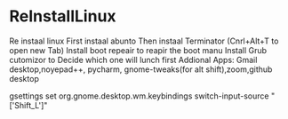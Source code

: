 # ReInstallLinux
Re instaal linux
First instaal abunto
Then instaal Terminator (Cnrl+Alt+T to open new Tab)
Install boot repeair to reapir the boot manu
Install Grub cutomizor to Decide which one will lunch first
Addional Apps: Gmail desktop,noyepad++, pycharm, gnome-tweaks(for alt shift),zoom,github desktop

gsettings set org.gnome.desktop.wm.keybindings switch-input-source "['<Alt>Shift_L']"


